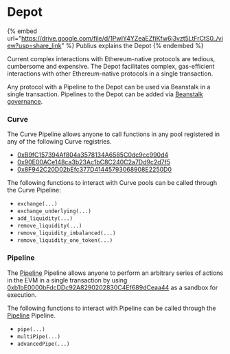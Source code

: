 # Depot

{% embed url="https://drive.google.com/file/d/1PwIY4YZeaEZfiKfw6j3vzt5LtFrCtS0_/view?usp=share_link" %}
Publius explains the Depot
{% endembed %}

Current complex interactions with Ethereum-native protocols are tedious, cumbersome and expensive. The Depot facilitates complex, gas-efficient interactions with other Ethereum-native protocols in a single transaction.&#x20;

Any protocol with a Pipeline to the Depot can be used via Beanstalk in a single transaction. Pipelines to the Depot can be added via [Beanstalk governance](../governance/beanstalk/).

### Curve

The Curve Pipeline allows anyone to call functions in any pool registered in any of the following Curve registries.

* [0xB9fC157394Af804a3578134A6585C0dc9cc990d4](https://etherscan.io/address/0xB9fC157394Af804a3578134A6585C0dc9cc990d4#readContract)
* [0x90E00ACe148ca3b23Ac1bC8C240C2a7Dd9c2d7f5](https://etherscan.io/address/0x90E00ACe148ca3b23Ac1bC8C240C2a7Dd9c2d7f5#readContract)
* [0x8F942C20D02bEfc377D41445793068908E2250D0](https://etherscan.io/address/0x8F942C20D02bEfc377D41445793068908E2250D0#readContract)

The following functions to interact with Curve pools can be called through the Curve Pipeline:

* `exchange(...)`
* `exchange_underlying(...)`
* `add_liquidity(...)`
* `remove_liquidity(...)`
* `remove_liquidity_imbalanced(...)`
* `remove_liquidity_one_token(...)`

### Pipeline

The [Pipeline](../ecosystem/pipeline.md) Pipeline allows anyone to perform an arbitrary series of actions in the EVM in a single transaction by using [0xb1bE0000bFdcDDc92A8290202830C4Ef689dCeaa44](https://etherscan.io/address/0xb1bE0000bFdcDDc92A8290202830C4Ef689dCeaa#readContract) as a sandbox for execution.

The following functions to interact with Pipeline can be called through the [Pipeline](../ecosystem/pipeline.md) Pipeline.

* `pipe(...)`
* `multiPipe(...)`
* `advancedPipe(...)`
